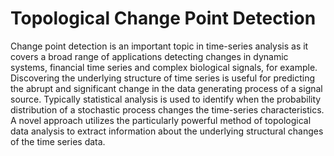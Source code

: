 # Topological Change Point Detection
Change point detection is an important topic in time-series analysis as it covers a broad range of applications detecting changes in dynamic systems, financial time series and complex biological signals, for example. Discovering the underlying structure of time series is useful for predicting the abrupt and significant change in the data generating process of a signal source. Typically statistical analysis is used to identify when the probability distribution of a stochastic process changes the time-series characteristics. A novel approach utilizes the particularly powerful method of topological data analysis to extract information about the underlying structural changes of the time series data.
